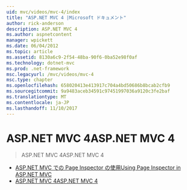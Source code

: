 ```yaml
---
uid: mvc/videos/mvc-4/index
title: "ASP.NET MVC 4 |Microsoft ドキュメント"
author: rick-anderson
description: ASP.NET MVC 4
ms.author: aspnetcontent
manager: wpickett
ms.date: 06/04/2012
ms.topic: article
ms.assetid: 8130a6c9-2f54-48ba-90f6-0ba52e98f0af
ms.technology: dotnet-mvc
ms.prod: .net-framework
msc.legacyurl: /mvc/videos/mvc-4
msc.type: chapter
ms.openlocfilehash: 658020413e413917c704a4bd50686b8bcab2cfb9
ms.sourcegitcommit: 9a9483aceb34591c97451997036a9120c3fe2baf
ms.translationtype: MT
ms.contentlocale: ja-JP
ms.lasthandoff: 11/10/2017
---
```

<a name="aspnet-mvc-4"></a><span data-ttu-id="cbd02-103">ASP.NET MVC 4</span><span class="sxs-lookup"><span data-stu-id="cbd02-103">ASP.NET MVC 4</span></span>
====================
> <span data-ttu-id="cbd02-104">ASP.NET MVC 4</span><span class="sxs-lookup"><span data-stu-id="cbd02-104">ASP.NET MVC 4</span></span>


- [<span data-ttu-id="cbd02-105">ASP.NET MVC での Page Inspector の使用</span><span class="sxs-lookup"><span data-stu-id="cbd02-105">Using Page Inspector in ASP.NET MVC</span></span>](using-page-inspector-in-aspnet-mvc.md)
- [<span data-ttu-id="cbd02-106">ASP.NET MVC 4</span><span class="sxs-lookup"><span data-stu-id="cbd02-106">ASP.NET MVC 4</span></span>](aspnet-mvc-4.md)
